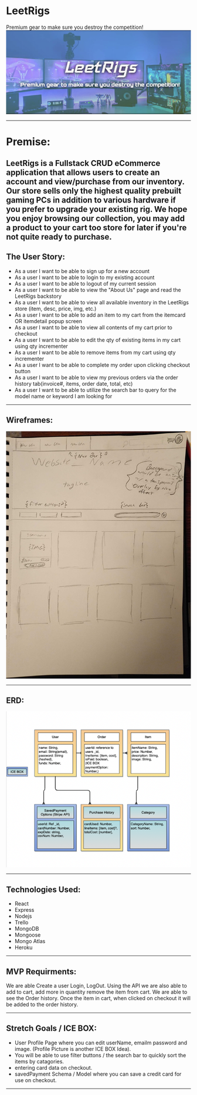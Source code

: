 # LeetRigs 
Premium gear to make sure you destroy the competition!
![ERD Picture](public/imgs/readMe/header-img.png)
<hr>

# Premise:
LeetRigs is a Fullstack CRUD eCommerce application that allows users to create an account and view/purchase from our inventory.
Our store sells only the highest quality prebuilt gaming PCs in addition to various hardware if you prefer to upgrade your existing rig. We hope you enjoy browsing our collection, you may add a product to your cart too store for later if you're not quite ready to purchase.
---

## The User Story:
- As a user I want to be able to sign up for a new account
- As a user I want to be able to login to my existing account
- As a user I want to be able to logout of my current session 
- As a user I want to be able to view the "About Us" page and read the LeetRigs backstory
- As a user I want to be able to view all available inventory in the LeetRigs store (item, desc, price, img, etc.)
- As a user I want to be able to add an item to my cart from the itemcard OR itemdetail popup screen
- As a user I want to be able to view all contents of my cart prior to checkout
- As a user I want to be able to edit the qty of existing items in my cart using qty incrementer
- As a user I want to be able to remove items from my cart using qty incrementer
- As a user I want to be able to complete my order upon clicking checkout button
- As a user I want to be able to view my previous orders via the order history tab(invoice#, items, order date, total, etc)
- As a user I want to be able to utilize the search bar to query for the model name or keyword I am looking for
<hr>

## Wireframes:
![ERD Picture](public/imgs/readMe/MainPage-wireframe.jpeg)
<hr>

## ERD:
![ERD Picture](public/imgs/readMe/readme-erd.png)
<hr>

## Technologies Used:
- React
- Express
- Nodejs
- Trello
- MongoDB
- Mongoose
- Mongo Atlas
- Heroku
<hr>

## MVP Requirments:
We are able Create a user Login, LogOut.
Using the API we are also able to add to cart, add more in quantity remove the item from cart.
We are able to see the Order history.
Once the item in cart, when clicked on checkout it will be added to the order history. 
<hr>

## Stretch Goals / ICE BOX:
- User Profile Page where you can edit userName, emailm password and image. (Profile Picture is another ICE BOX Idea).
- You will be able to use filter buttons / the search bar to quickly sort the items by catagories.
- entering card data on checkout.
- savedPayment Schema / Model where you can save a credit card for use on checkout.
<hr>